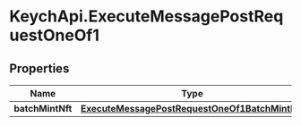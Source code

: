 # KeychApi.ExecuteMessagePostRequestOneOf1

## Properties

Name | Type | Description | Notes
------------ | ------------- | ------------- | -------------
**batchMintNft** | [**ExecuteMessagePostRequestOneOf1BatchMintNft**](ExecuteMessagePostRequestOneOf1BatchMintNft.md) |  | 


